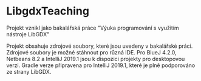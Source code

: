 # LibgdxTeaching
Projekt vznikl jako bakalářská práce "Výuka programování s využitím nástroje  LibGDX"

Projekt obsahuje zdrojové soubory, které jsou uvedeny v bakalářské práci. Zdrojové soubory je možné stáhnout pro různá IDE. 
Pro BlueJ 4.2.0, Netbeans 8.2 a IntelliJ 2019.1 jsou k dispozici projekty pro desktopovou verzi. Gradle verze připravena pro IntelliJ 2019.1, které je plně podporováno ze strany LibGDX.   

